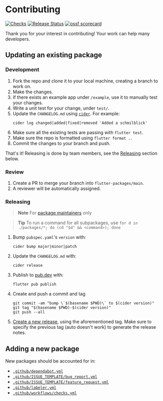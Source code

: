 # Contributing

[![Checks](https://github.com/material-foundation/flutter-packages/actions/workflows/checks.yml/badge.svg?branch=main)](https://github.com/material-foundation/flutter-packages/actions/workflows/checks.yml)
[![Release Status](https://github.com/material-foundation/flutter-packages/actions/workflows/publish.yml/badge.svg)](https://github.com/material-foundation/flutter-packages/actions/workflows/publish.yml)
[![ossf scorecard](https://img.shields.io/ossf-scorecard/github.com/material-foundation/flutter-packages?label=openssf%20scorecard&style=flat)](https://api.securityscorecards.dev/projects/github.com/material-foundation/flutter-packages)

Thank you for your interest in contributing! Your work can help many developers.

## Updating an existing package

### Development

1.  Fork the repo and clone it to your local machine, creating a branch to work on.
1.  Make the changes.
1.  If there exists an example app under `/example`, use it to manually test your changes.
1.  Write a unit test for your change, under `test/`.
1.  Update the `CHANGELOG.md` using [`cider`](https://pub.dev/packages/cider). For example:
    ```
    cider log changed|added|fixed|removed 'Added a schmilblick'
    ```
1.  Make sure all the existing tests are passing with `flutter test`.
1.  Make sure the repo is formatted using `flutter format .`.
1.  Commit the changes to your branch and push.

That's it! Releasing is done by team members, see the [Releasing](#releasing) section below.

### Review

1.  Create a PR to merge your branch into `flutter-packages/main`.
1.  A reviewer will be automatically assigned.

### Releasing

> **Note**
> For [package maintainers](https://github.com/orgs/material-foundation/teams/material-flutter-package-maintainers) only

> **Tip**
> To run a command for all subpackages, use `for d in ./packages/*; do (cd "$d" && <command>); done`

1. Bump `pubspec.yaml`'s `version` with:
    ```
    cider bump major|minor|patch
    ```
1. Update the `CHANGELOG.md` with:
    ```
    cider release
    ```

1. Publish to [pub.dev](https://pub.dev/publishers/material.io/packages) with:
    ```
    flutter pub publish
    ```
1. Create and push a commit and tag
    ```
    git commit -am "bump \`$(basename $PWD)\` to $(cider version)"
    git tag "$(basename $PWD)-$(cider version)"
    git push --all
    ```

1. [Create a new release](https://github.com/material-foundation/flutter-packages/releases/new), using the aforementioned tag. Make sure to specify the previous tag (auto doesn't work) to generate the release notes.

## Adding a new package
New packages should be accounted for in:
- [`.github/dependabot.yml`](.github/dependabot.yml)
- [`.github/ISSUE_TEMPLATE/bug_report.yml`](.github/ISSUE_TEMPLATE/bug_report.yml)
- [`.github/ISSUE_TEMPLATE/feature_request.yml`](.github/ISSUE_TEMPLATE/feature_request.yml)
- [`.github/labeler.yml`](.github/workflows/labeler.yml)
- [`.github/workflows/checks.yml`](.github/workflows/checks.yml)
